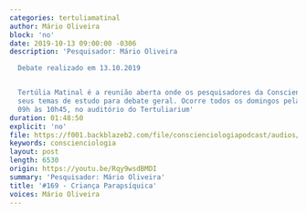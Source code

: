 ```yaml
---
categories: tertuliamatinal
author: Mário Oliveira
block: 'no'
date: 2019-10-13 09:00:00 -0306
description: 'Pesquisador: Mário Oliveira

  Debate realizado em 13.10.2019


  Tertúlia Matinal é a reunião aberta onde os pesquisadores da Conscienciologia apresentam
  seus temas de estudo para debate geral. Ocorre todos os domingos pela manhã, das
  09h às 10h45, no auditório do Tertuliarium'
duration: 01:48:50
explicit: 'no'
file: https://f001.backblazeb2.com/file/conscienciologiapodcast/audios/Rqy9wsdBMDI.m4a
keywords: conscienciologia
layout: post
length: 6530
origin: https://youtu.be/Rqy9wsdBMDI
summary: 'Pesquisador: Mário Oliveira'
title: '#169 - Criança Parapsíquica'
voices: Mário Oliveira
---
```

